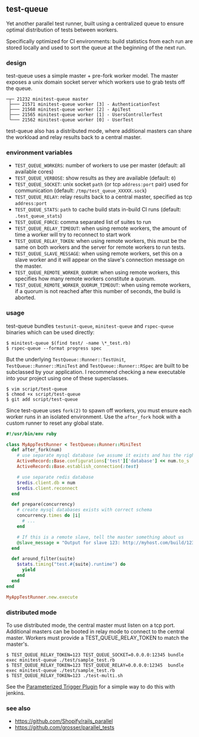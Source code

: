 ## test-queue

Yet another parallel test runner, built using a centralized queue to ensure
optimal distribution of tests between workers.

Specifically optimized for CI environments: build statistics from each run
are stored locally and used to sort the queue at the beginning of the
next run.

### design

test-queue uses a simple master + pre-fork worker model. The master
exposes a unix domain socket server which workers use to grab tests off
the queue.

```
─┬─ 21232 minitest-queue master
 ├─── 21571 minitest-queue worker [3] - AuthenticationTest
 ├─── 21568 minitest-queue worker [2] - ApiTest
 ├─── 21565 minitest-queue worker [1] - UsersControllerTest
 └─── 21562 minitest-queue worker [0] - UserTest
```

test-queue also has a distributed mode, where additional masters can share
the workload and relay results back to a central master.

### environment variables

- `TEST_QUEUE_WORKERS`: number of workers to use per master (default: all available cores)
- `TEST_QUEUE_VERBOSE`: show results as they are available (default: `0`)
- `TEST_QUEUE_SOCKET`: unix socket `path` (or tcp `address:port` pair) used for communication (default: `/tmp/test_queue_XXXXX.sock`)
- `TEST_QUEUE_RELAY`: relay results back to a central master, specified as tcp `address:port`
- `TEST_QUEUE_STATS`: `path` to cache build stats in-build CI runs (default: `.test_queue_stats`)
- `TEST_QUEUE_FORCE`: comma separated list of suites to run
- `TEST_QUEUE_RELAY_TIMEOUT`: when using remote workers, the amount of time a worker will try to reconnect to start work
- `TEST_QUEUE_RELAY_TOKEN`: when using remote workers, this must be the same on both workers and the server for remote workers to run tests.
- `TEST_QUEUE_SLAVE_MESSAGE`: when using remote workers, set this on a slave worker and it will appear on the slave's connection message on the master.
- `TEST_QUEUE_REMOTE_WORKER_QUORUM`: when using remote workers, this specifies how many remote workers constitute a quorum.
- `TEST_QUEUE_REMOTE_WORKER_QUORUM_TIMEOUT`: when using remote workers, if a quorum is not reached after this number of seconds, the build is aborted.

### usage

test-queue bundles `testunit-queue`, `minitest-queue` and `rspec-queue` binaries which can be used directly:

```
$ minitest-queue $(find test/ -name \*_test.rb)
$ rspec-queue --format progress spec
```

But the underlying `TestQueue::Runner::TestUnit`, `TestQueue::Runner::MiniTest` and `TestQueue::Runner::RSpec` are
built to be subclassed by your application. I recommend checking a new
executable into your project using one of these superclasses.

```
$ vim script/test-queue
$ chmod +x script/test-queue
$ git add script/test-queue
```

Since test-queue uses `fork(2)` to spawn off workers, you must ensure each worker
runs in an isolated environment. Use the `after_fork` hook with a custom
runner to reset any global state.

``` ruby
#!/usr/bin/env ruby

class MyAppTestRunner < TestQueue::Runner::MiniTest
  def after_fork(num)
    # use separate mysql database (we assume it exists and has the right schema already)
    ActiveRecord::Base.configurations['test']['database'] << num.to_s
    ActiveRecord::Base.establish_connection(:test)

    # use separate redis database
    $redis.client.db = num
    $redis.client.reconnect
  end

  def prepare(concurrency)
    # create mysql databases exists with correct schema
    concurrency.times do |i|
      # ...
    end

    # If this is a remote slave, tell the master something about us
    @slave_message = "Output for slave 123: http://myhost.com/build/123"
  end

  def around_filter(suite)
    $stats.timing("test.#{suite}.runtime") do
      yield
    end
  end
end

MyAppTestRunner.new.execute
```

### distributed mode

To use distributed mode, the central master must listen on a tcp port. Additional masters can be booted
in relay mode to connect to the central master. Workers must provide a TEST_QUEUE_RELAY_TOKEN to match
the master's.

```
$ TEST_QUEUE_RELAY_TOKEN=123 TEST_QUEUE_SOCKET=0.0.0.0:12345 bundle exec minitest-queue ./test/sample_test.rb
$ TEST_QUEUE_RELAY_TOKEN=123 TEST_QUEUE_RELAY=0.0.0.0:12345  bundle exec minitest-queue ./test/sample_test.rb
$ TEST_QUEUE_RELAY_TOKEN=123 ./test-multi.sh
```

See the [Parameterized Trigger Plugin](https://wiki.jenkins-ci.org/display/JENKINS/Parameterized+Trigger+Plugin)
for a simple way to do this with jenkins.

### see also

  * https://github.com/Shopify/rails_parallel
  * https://github.com/grosser/parallel_tests
